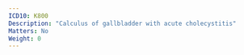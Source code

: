 ```yaml
---
ICD10: K800
Description: "Calculus of gallbladder with acute cholecystitis"
Matters: No
Weight: 0
---
```

